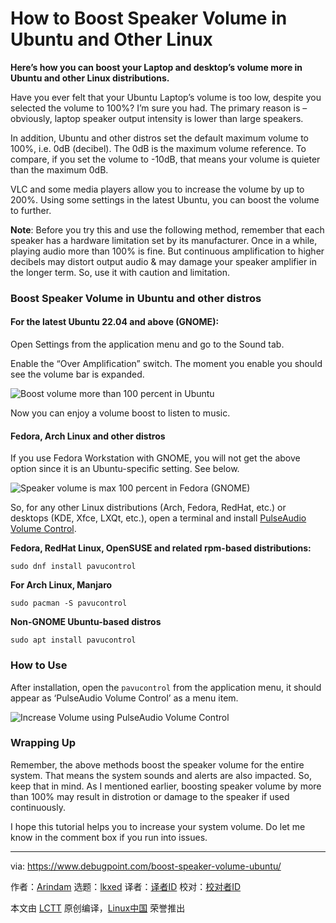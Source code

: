 [#]: subject: "How to Boost Speaker Volume in Ubuntu and Other Linux"
[#]: via: "https://www.debugpoint.com/boost-speaker-volume-ubuntu/"
[#]: author: "Arindam https://www.debugpoint.com/author/admin1/"
[#]: collector: "lkxed"
[#]: translator: "geekpi"
[#]: reviewer: " "
[#]: publisher: " "
[#]: url: " "

How to Boost Speaker Volume in Ubuntu and Other Linux
======

**Here’s how you can boost your Laptop and desktop’s volume more in Ubuntu and other Linux distributions.**

Have you ever felt that your Ubuntu Laptop’s volume is too low, despite you selected the volume to 100%? I’m sure you had. The primary reason is – obviously, laptop speaker output intensity is lower than large speakers.

In addition, Ubuntu and other distros set the default maximum volume to 100%, i.e. 0dB (decibel). The 0dB is the maximum volume reference. To compare, if you set the volume to -10dB, that means your volume is quieter than the maximum 0dB.

VLC and some media players allow you to increase the volume by up to 200%. Using some settings in the latest Ubuntu, you can boost the volume to further.

**Note**: Before you try this and use the following method, remember that each speaker has a hardware limitation set by its manufacturer. Once in a while, playing audio more than 100% is fine. But continuous amplification to higher decibels may distort output audio & may damage your speaker amplifier in the longer term. So, use it with caution and limitation.

### Boost Speaker Volume in Ubuntu and other distros

#### For the latest Ubuntu 22.04 and above (GNOME):

Open Settings from the application menu and go to the Sound tab.

Enable the “Over Amplification” switch. The moment you enable you should see the volume bar is expanded.

![Boost volume more than 100 percent in Ubuntu][1]

Now you can enjoy a volume boost to listen to music.

#### Fedora, Arch Linux and other distros

If you use Fedora Workstation with GNOME, you will not get the above option since it is an Ubuntu-specific setting. See below.

![Speaker volume is max 100 percent in Fedora (GNOME)][2]

So, for any other Linux distributions (Arch, Fedora, RedHat, etc.) or desktops (KDE, Xfce, LXQt, etc.), open a terminal and install [PulseAudio Volume Control][3].

**Fedora, RedHat Linux, OpenSUSE and related rpm-based distributions:**

```
sudo dnf install pavucontrol
```

**For Arch Linux, Manjaro**

```
sudo pacman -S pavucontrol
```

**Non-GNOME Ubuntu-based distros**

```
sudo apt install pavucontrol
```

### How to Use

After installation, open the `pavucontrol` from the application menu, it should appear as ‘PulseAudio Volume Control’ as a menu item.

![Increase Volume using PulseAudio Volume Control][4]

### Wrapping Up

Remember, the above methods boost the speaker volume for the entire system. That means the system sounds and alerts are also impacted. So, keep that in mind. As I mentioned earlier, boosting speaker volume by more than 100% may result in distrotion or damage to the speaker if used continuously.

I hope this tutorial helps you to increase your system volume. Do let me know in the comment box if you run into issues.

--------------------------------------------------------------------------------

via: https://www.debugpoint.com/boost-speaker-volume-ubuntu/

作者：[Arindam][a]
选题：[lkxed][b]
译者：[译者ID](https://github.com/译者ID)
校对：[校对者ID](https://github.com/校对者ID)

本文由 [LCTT](https://github.com/LCTT/TranslateProject) 原创编译，[Linux中国](https://linux.cn/) 荣誉推出

[a]: https://www.debugpoint.com/author/admin1/
[b]: https://github.com/lkxed
[1]: https://www.debugpoint.com/wp-content/uploads/2022/11/Boost-volume-more-than-100-percent-in-Ubuntu.jpg
[2]: https://www.debugpoint.com/wp-content/uploads/2022/11/Speaker-volume-is-max-100-percent-in-Fedora-GNOME.jpg
[3]: https://freedesktop.org/software/pulseaudio/pavucontrol/
[4]: https://www.debugpoint.com/wp-content/uploads/2022/11/Increase-Volume-using-PulseAudio-Volume-Control-1024x508.jpg
